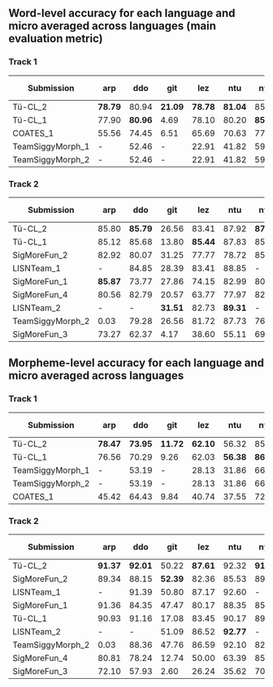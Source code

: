 ## Word-level accuracy for each language and micro averaged across languages (**main evaluation metric**)

### Track 1

| Submission | arp | ddo | git | lez | ntu | nyb | usp | <span style='color:red'>AVG</span> | Partial submission? |
|--|--|--|--|--|--|--|--|--|--|
| Tü-CL_2 | **78.79** | 80.94 | **21.09** | **78.78** | **81.04** | 85.05 | **73.39** | <span style='color:red'>**71.30**</span> |  |
| Tü-CL_1 | 77.90 | **80.96** | 4.69 | 78.10 | 80.20 | **85.34** | 68.86 | <span style='color:red'>68.01</span> |  |
| COATES_1 | 55.56 | 74.45 | 6.51 | 65.69 | 70.63 | 77.01 | 66.99 | <span style='color:red'>59.55</span> |  |
| TeamSiggyMorph_1 | - | 52.46 | - | 22.91 | 41.82 | 59.22 | 57.26 | <span style='color:red'>46.73</span> | X |
| TeamSiggyMorph_2 | - | 52.46 | - | 22.91 | 41.82 | 59.22 | 57.26 | <span style='color:red'>46.73</span> | X |

### Track 2

| Submission | arp | ddo | git | lez | ntu | nyb | usp | <span style='color:red'>AVG</span> | Partial submission? |
|--|--|--|--|--|--|--|--|--|--|
| Tü-CL_2 | 85.80 | **85.79** | 26.56 | 83.41 | 87.92 | **87.98** | **78.46** | <span style='color:red'>**76.56**</span> |  |
| Tü-CL_1 | 85.12 | 85.68 | 13.80 | **85.44** | 87.83 | 85.90 | 77.21 | <span style='color:red'>74.43</span> |  |
| SigMoreFun_2 | 82.92 | 80.07 | 31.25 | 77.77 | 78.72 | 85.53 | 77.51 | <span style='color:red'>73.39</span> |  |
| LISNTeam_1 | - | 84.85 | 28.39 | 83.41 | 88.85 | - | 76.30 | <span style='color:red'>72.36</span> | X |
| SigMoreFun_1 | **85.87** | 73.77 | 27.86 | 74.15 | 82.99 | 80.61 | 73.47 | <span style='color:red'>71.25</span> |  |
| SigMoreFun_4 | 80.56 | 82.79 | 20.57 | 63.77 | 77.97 | 82.59 | 75.72 | <span style='color:red'>69.14</span> |  |
| LISNTeam_2 | - | - | **31.51** | 82.73 | **89.31** | - | - | <span style='color:red'>67.85</span> | X |
| TeamSiggyMorph_2 | 0.03 | 79.28 | 26.56 | 81.72 | 87.73 | 76.25 | 75.84 | <span style='color:red'>61.06</span> |  |
| SigMoreFun_3 | 73.27 | 62.37 | 4.17 | 38.60 | 55.11 | 69.25 | 70.85 | <span style='color:red'>53.38</span> |  |

## Morpheme-level accuracy for each language and micro averaged across languages

### Track 1

| Submission | arp | ddo | git | lez | ntu | nyb | usp | <span style='color:red'>AVG</span> | Partial submission? |
|--|--|--|--|--|--|--|--|--|--|
| Tü-CL_2 | **78.47** | **73.95** | **11.72** | **62.10** | 56.32 | 85.24 | **70.05** | <span style='color:red'>**62.55**</span> |  |
| Tü-CL_1 | 76.56 | 70.29 | 9.26 | 62.03 | **56.38** | **86.74** | 60.42 | <span style='color:red'>60.24</span> |  |
| TeamSiggyMorph_1 | - | 53.19 | - | 28.13 | 31.86 | 66.25 | 59.73 | <span style='color:red'>47.83</span> | X |
| TeamSiggyMorph_2 | - | 53.19 | - | 28.13 | 31.86 | 66.25 | 59.73 | <span style='color:red'>47.83</span> | X |
| COATES_1 | 45.42 | 64.43 | 9.84 | 40.74 | 37.55 | 72.82 | 56.02 | <span style='color:red'>46.69</span> |  |

### Track 2

| Submission | arp | ddo | git | lez | ntu | nyb | usp | <span style='color:red'>AVG</span> | Partial submission? |
|--|--|--|--|--|--|--|--|--|--|
| Tü-CL_2 | **91.37** | **92.01** | 50.22 | **87.61** | 92.32 | **91.40** | **84.51** | <span style='color:red'>**84.21**</span> |  |
| SigMoreFun_2 | 89.34 | 88.15 | **52.39** | 82.36 | 85.53 | 89.49 | 83.08 | <span style='color:red'>81.48</span> |  |
| LISNTeam_1 | - | 91.39 | 50.80 | 87.17 | 92.60 | - | 82.42 | <span style='color:red'>80.88</span> | X |
| SigMoreFun_1 | 91.36 | 84.35 | 47.47 | 80.17 | 88.35 | 85.84 | 80.08 | <span style='color:red'>79.66</span> |  |
| Tü-CL_1 | 90.93 | 91.16 | 17.08 | 83.45 | 90.17 | 89.96 | 83.45 | <span style='color:red'>78.03</span> |  |
| LISNTeam_2 | - | - | 51.09 | 86.52 | **92.77** | - | - | <span style='color:red'>76.79</span> | X |
| TeamSiggyMorph_2 | 0.03 | 88.36 | 47.76 | 86.59 | 92.10 | 82.74 | 82.22 | <span style='color:red'>68.54</span> |  |
| SigMoreFun_4 | 80.81 | 78.24 | 12.74 | 50.00 | 63.39 | 85.30 | 73.25 | <span style='color:red'>63.39</span> |  |
| SigMoreFun_3 | 72.10 | 57.93 | 2.60 | 26.24 | 35.62 | 70.01 | 67.73 | <span style='color:red'>47.46</span> |  |
